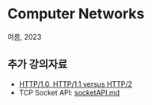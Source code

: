 # Computer Networks
  여름, 2023
  
## 추가 강의자료
- [HTTP/1.0, HTTP/1.1 versus HTTP/2](https://gngsn.tistory.com/99)
- TCP Socket API: [socketAPI.md](socketAPI.md)
